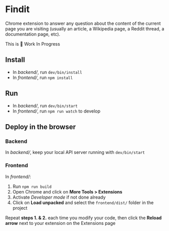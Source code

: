 # Findit

Chrome extension to answer any question about the content of the current page you are visiting
(usually an article, a Wikipedia page, a Reddit thread, a documentation page, etc).

This is :construction: Work In Progress

## Install

- In *backend/*, run `dev/bin/install`
- In *frontend/*, run `npm install`

## Run

- In *backend/*, run `dev/bin/start`
- In *frontend/*, run `npm run watch` to develop

## Deploy in the browser

### Backend

In *backend/*, keep your local API server running with `dev/bin/start`

### Frontend

In *frontend/*:

1. Run `npm run build`
2. Open Chrome and click on **More Tools > Extensions**
3. Activate *Developer mode* if not done already
4. Click on **Load unpacked** and select the `frontend/dist/` folder in the project

Repeat **steps 1. & 2.** each time you modify your code,
then click the **Reload arrow** next to your extension on the Extensions page
